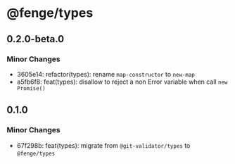 # @fenge/types

## 0.2.0-beta.0

### Minor Changes

- 3605e14: refactor(types): rename `map-constructor` to `new-map`
- a5fb6f8: feat(types): disallow to reject a non Error variable when call `new Promise()`

## 0.1.0

### Minor Changes

- 67f298b: feat(types): migrate from `@git-validator/types` to `@fenge/types`
